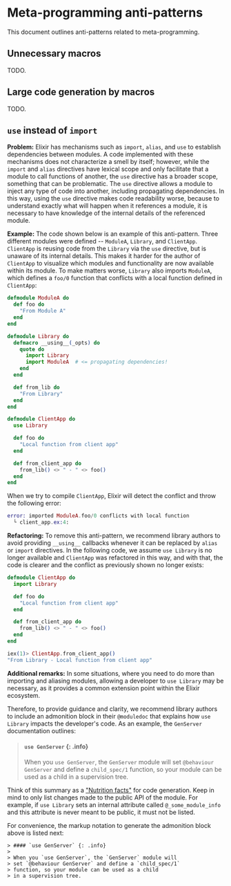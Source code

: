 # Meta-programming anti-patterns

This document outlines anti-patterns related to meta-programming.

## Unnecessary macros

TODO.

## Large code generation by macros

TODO.

## `use` instead of `import`

**Problem:** Elixir has mechanisms such as `import`, `alias`, and `use` to establish dependencies between modules. A code implemented with these mechanisms does not characterize a smell by itself; however, while the `import` and `alias` directives have lexical scope and only facilitate that a module to call functions of another, the `use` directive has a broader scope, something that can be problematic. The `use` directive allows a module to inject any type of code into another, including propagating dependencies. In this way, using the `use` directive makes code readability worse, because to understand exactly what will happen when it references a module, it is necessary to have knowledge of the internal details of the referenced module.

**Example:** The code shown below is an example of this anti-pattern. Three different modules were defined -- `ModuleA`, `Library`, and `ClientApp`. `ClientApp` is reusing code from the `Library` via the `use` directive, but is unaware of its internal details. This makes it harder for the author of `ClientApp` to visualize which modules and functionality are now available within its module. To make matters worse, `Library` also imports `ModuleA`, which defines a `foo/0` function that conflicts with a local function defined in `ClientApp`:

```elixir
defmodule ModuleA do
  def foo do
    "From Module A"
  end
end
```

```elixir
defmodule Library do
  defmacro __using__(_opts) do
    quote do
      import Library
      import ModuleA  # <= propagating dependencies!
    end
  end

  def from_lib do
    "From Library"
  end
end
```

```elixir
defmodule ClientApp do
  use Library

  def foo do
    "Local function from client app"
  end

  def from_client_app do
    from_lib() <> " - " <> foo()
  end
end
```

When we try to compile `ClientApp`, Elixir will detect the conflict and throw the following error:

```elixir
error: imported ModuleA.foo/0 conflicts with local function
  └ client_app.ex:4:
```

**Refactoring:** To remove this anti-pattern, we recommend library authors to avoid providing `__using__` callbacks whenever it can be replaced by `alias` or `import` directives. In the following code, we assume `use Library` is no longer available and `ClientApp` was refactored in this way, and with that, the code is clearer and the conflict as previously shown no longer exists:

  ```elixir
  defmodule ClientApp do
    import Library

    def foo do
      "Local function from client app"
    end

    def from_client_app do
      from_lib() <> " - " <> foo()
    end
  end

  iex(1)> ClientApp.from_client_app()
  "From Library - Local function from client app"
  ```

**Additional remarks:** In some situations, where you need to do more than importing and aliasing modules, allowing a developer to `use Library` may be necessary, as it provides a common extension point within the Elixir ecosystem.

Therefore, to provide guidance and clarity, we recommend library authors to include an admonition block in their `@moduledoc` that explains how `use Library` impacts the developer's code. As an example, the `GenServer` documentation outlines:

> #### `use GenServer` {: .info}
>
> When you `use GenServer`, the `GenServer` module will
> set `@behaviour GenServer` and define a `child_spec/1`
> function, so your module can be used as a child
> in a supervision tree.

Think of this summary as a ["Nutrition facts"](https://en.wikipedia.org/wiki/Nutrition_facts_label) for code generation. Keep in mind to only list changes made to the public API of the module. For example, if `use Library` sets an internal attribute called `@_some_module_info` and this attribute is never meant to be public, it must not be listed.

For convenience, the markup notation to generate the admonition block above is listed next:

```
> #### `use GenServer` {: .info}
>
> When you `use GenServer`, the `GenServer` module will
> set `@behaviour GenServer` and define a `child_spec/1`
> function, so your module can be used as a child
> in a supervision tree.
```